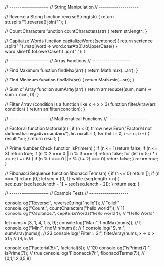 // --------------------
// String Manipulation
// --------------------

// Reverse a String
function reverseString(str) {
  return str.split("").reverse().join("");
}

// Count Characters
function countCharacters(str) {
  return str.length;
}

// Capitalize Words
function capitalizeWords(sentence) {
  return sentence
    .split(" ")
    .map(word => word.charAt(0).toUpperCase() + word.slice(1).toLowerCase())
    .join(" ");
}

// --------------------
// Array Functions
// --------------------

// Find Maximum
function findMax(arr) {
  return Math.max(...arr);
}

// Find Minimum
function findMin(arr) {
  return Math.min(...arr);
}

// Sum of Array
function sumArray(arr) {
  return arr.reduce((sum, num) => sum + num, 0);
}

// Filter Array (condition is a function like x => x > 3)
function filterArray(arr, condition) {
  return arr.filter(condition);
}

// --------------------
// Mathematical Functions
// --------------------

// Factorial
function factorial(n) {
  if (n < 0) throw new Error("Factorial not defined for negative numbers");
  let result = 1;
  for (let i = 2; i <= n; i++) {
    result *= i;
  }
  return result;
}

// Prime Number Check
function isPrime(n) {
  if (n <= 1) return false;
  if (n <= 3) return true;
  if (n % 2 === 0 || n % 3 === 0) return false;
  for (let i = 5; i * i <= n; i += 6) {
    if (n % i === 0 || n % (i + 2) === 0) return false;
  }
  return true;
}

// Fibonacci Sequence
function fibonacciTerms(n) {
  if (n <= 0) return [];
  if (n === 1) return [0];
  let seq = [0, 1];
  while (seq.length < n) {
    seq.push(seq[seq.length - 1] + seq[seq.length - 2]);
  }
  return seq;
}

// --------------------
// Example Tests
// --------------------

console.log("Reverse:", reverseString("hello"));           // "olleh"
console.log("Count:", countCharacters("hello world"));     // 11
console.log("Capitalize:", capitalizeWords("hello world")); // "Hello World"

let nums = [3, 1, 4, 1, 5, 9];
console.log("Max:", findMax(nums));     // 9
console.log("Min:", findMin(nums));     // 1
console.log("Sum:", sumArray(nums));    // 23
console.log("Filter > 3:", filterArray(nums, x => x > 3)); // [4, 5, 9]

console.log("Factorial(5):", factorial(5));   // 120
console.log("isPrime(7):", isPrime(7));       // true
console.log("Fibonacci(7):", fibonacciTerms(7)); // [0,1,1,2,3,5,8]
